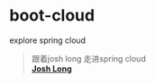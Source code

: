 # boot-cloud
explore spring cloud
> 跟着josh long 走进spring cloud    
>__[Josh Long](http://joshlong.com/about.html)__
